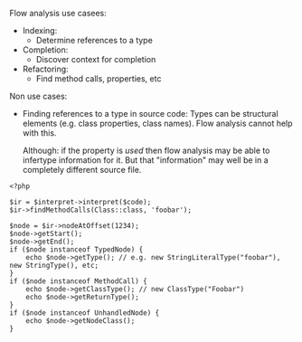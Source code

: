 Flow analysis use casees:

- Indexing:
  - Determine references to a type
- Completion:
  - Discover context for completion
- Refactoring:
  - Find method calls, properties, etc

Non use cases:

- Finding references to a type in source code: Types can be structural
  elements (e.g. class properties, class names). Flow analysis cannot help
  with this.

  Although: if the property is _used_ then flow analysis may be able to
  infertype information for it. But that "information" may well be in a
  completely different source file.

```
<?php

$ir = $interpret->interpret($code);
$ir->findMethodCalls(Class::class, 'foobar');

$node = $ir->nodeAtOffset(1234);
$node->getStart();
$node->getEnd();
if ($node instanceof TypedNode) {
    echo $node->getType(); // e.g. new StringLiteralType("foobar"), new StringType(), etc;
}
if ($node instanceof MethodCall) {
    echo $node->getClassType(); // new ClassType("Foobar")
    echo $node->getReturnType();
}
if ($node instanceof UnhandledNode) {
    echo $node->getNodeClass();
}
